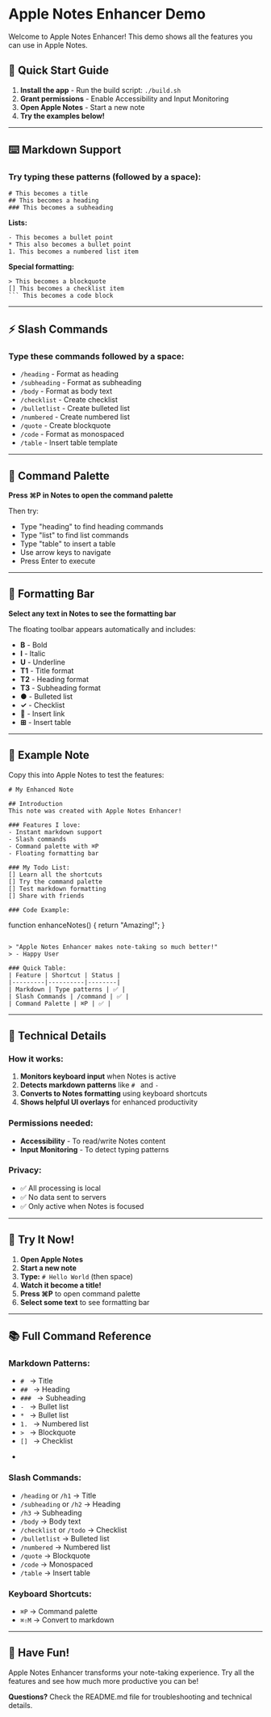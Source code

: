 # Apple Notes Enhancer Demo

Welcome to Apple Notes Enhancer! This demo shows all the features you can use in Apple Notes.

## 🎯 Quick Start Guide

1. **Install the app** - Run the build script: `./build.sh`
2. **Grant permissions** - Enable Accessibility and Input Monitoring
3. **Open Apple Notes** - Start a new note
4. **Try the examples below!**

---

## ⌨️ Markdown Support

### Try typing these patterns (followed by a space):

```
# This becomes a title
## This becomes a heading
### This becomes a subheading
```

**Lists:**
```
- This becomes a bullet point
* This also becomes a bullet point
1. This becomes a numbered list item
```

**Special formatting:**
```
> This becomes a blockquote
[] This becomes a checklist item
``` This becomes a code block
```

---

## ⚡ Slash Commands

### Type these commands followed by a space:

- `/heading` - Format as heading
- `/subheading` - Format as subheading  
- `/body` - Format as body text
- `/checklist` - Create checklist
- `/bulletlist` - Create bulleted list
- `/numbered` - Create numbered list
- `/quote` - Create blockquote
- `/code` - Format as monospaced
- `/table` - Insert table template

---

## 🎯 Command Palette

**Press ⌘P in Notes to open the command palette**

Then try:
- Type "heading" to find heading commands
- Type "list" to find list commands
- Type "table" to insert a table
- Use arrow keys to navigate
- Press Enter to execute

---

## 🎨 Formatting Bar

**Select any text in Notes to see the formatting bar**

The floating toolbar appears automatically and includes:
- **B** - Bold
- **I** - Italic  
- **U** - Underline
- **T1** - Title format
- **T2** - Heading format
- **T3** - Subheading format
- **●** - Bulleted list
- **✓** - Checklist
- **🔗** - Insert link
- **⊞** - Insert table

---

## 📝 Example Note

Copy this into Apple Notes to test the features:

```
# My Enhanced Note

## Introduction
This note was created with Apple Notes Enhancer!

### Features I love:
- Instant markdown support
- Slash commands
- Command palette with ⌘P
- Floating formatting bar

### My Todo List:
[] Learn all the shortcuts
[] Try the command palette
[] Test markdown formatting
[] Share with friends

### Code Example:
```
function enhanceNotes() {
    return "Amazing!";
}
```

> "Apple Notes Enhancer makes note-taking so much better!" 
> - Happy User

### Quick Table:
| Feature | Shortcut | Status |
|---------|----------|--------|
| Markdown | Type patterns | ✅ |
| Slash Commands | /command | ✅ |
| Command Palette | ⌘P | ✅ |
```

---

## 🔧 Technical Details

### How it works:
1. **Monitors keyboard input** when Notes is active
2. **Detects markdown patterns** like `# ` and `- `
3. **Converts to Notes formatting** using keyboard shortcuts
4. **Shows helpful UI overlays** for enhanced productivity

### Permissions needed:
- **Accessibility** - To read/write Notes content
- **Input Monitoring** - To detect typing patterns

### Privacy:
- ✅ All processing is local
- ✅ No data sent to servers
- ✅ Only active when Notes is focused

---

## 🚀 Try It Now!

1. **Open Apple Notes**
2. **Start a new note**
3. **Type:** `# Hello World` (then space)
4. **Watch it become a title!**
5. **Press ⌘P** to open command palette
6. **Select some text** to see formatting bar

---

## 📚 Full Command Reference

### Markdown Patterns:
- `# ` → Title
- `## ` → Heading
- `### ` → Subheading
- `- ` → Bullet list
- `* ` → Bullet list
- `1. ` → Numbered list
- `> ` → Blockquote
- `[] ` → Checklist
- ```` → Code block

### Slash Commands:
- `/heading` or `/h1` → Title
- `/subheading` or `/h2` → Heading
- `/h3` → Subheading
- `/body` → Body text
- `/checklist` or `/todo` → Checklist
- `/bulletlist` → Bulleted list
- `/numbered` → Numbered list
- `/quote` → Blockquote
- `/code` → Monospaced
- `/table` → Insert table

### Keyboard Shortcuts:
- `⌘P` → Command palette
- `⌘⇧M` → Convert to markdown

---

## 🎉 Have Fun!

Apple Notes Enhancer transforms your note-taking experience. Try all the features and see how much more productive you can be!

**Questions?** Check the README.md file for troubleshooting and technical details.